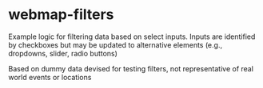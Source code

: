# webmap-filters
 
Example logic for filtering data based on select inputs. Inputs are identified by checkboxes but may be updated to alternative elements (e.g., dropdowns, slider, radio buttons)

Based on dummy data devised for testing filters, not representative of real world events or locations
